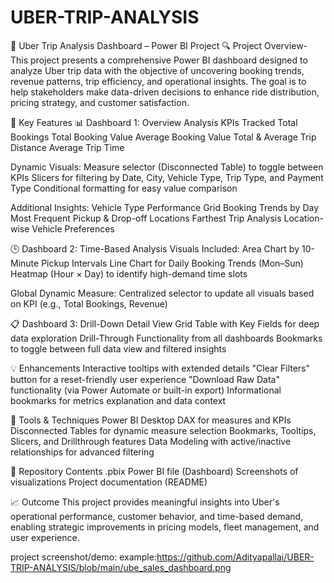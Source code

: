 # UBER-TRIP-ANALYSIS
🚕 Uber Trip Analysis Dashboard – Power BI Project
🔍 Project Overview-
This project presents a comprehensive Power BI dashboard designed to analyze Uber trip data with the objective of uncovering booking trends, revenue patterns, trip efficiency, and operational insights. The goal is to help stakeholders make data-driven decisions to enhance ride distribution, pricing strategy, and customer satisfaction.

🎯 Key Features
📊 Dashboard 1:
Overview Analysis
KPIs Tracked
Total Bookings
Total Booking Value
Average Booking Value
Total & Average Trip Distance
Average Trip Time

Dynamic Visuals:
Measure selector (Disconnected Table) to toggle between KPIs
Slicers for filtering by Date, City, Vehicle Type, Trip Type, and Payment Type
Conditional formatting for easy value comparison

Additional Insights:
Vehicle Type Performance Grid
Booking Trends by Day
Most Frequent Pickup & Drop-off Locations
Farthest Trip Analysis
Location-wise Vehicle Preferences

🕒 Dashboard 2: Time-Based Analysis
Visuals Included:
Area Chart by 10-Minute Pickup Intervals
Line Chart for Daily Booking Trends (Mon–Sun)
Heatmap (Hour × Day) to identify high-demand time slots

Global Dynamic Measure:
Centralized selector to update all visuals based on KPI (e.g., Total Bookings, Revenue)

📋 Dashboard 3: Drill-Down Detail View
Grid Table with Key Fields for deep data exploration
Drill-Through Functionality from all dashboards
Bookmarks to toggle between full data view and filtered insights

💡 Enhancements
Interactive tooltips with extended details
"Clear Filters" button for a reset-friendly user experience
"Download Raw Data" functionality (via Power Automate or built-in export)
Informational bookmarks for metrics explanation and data context

📌 Tools & Techniques
Power BI Desktop
DAX for measures and KPIs
Disconnected Tables for dynamic measure selection
Bookmarks, Tooltips, Slicers, and Drillthrough features
Data Modeling with active/inactive relationships for advanced filtering

📂 Repository Contents
.pbix Power BI file (Dashboard)
Screenshots of visualizations
Project documentation (README)

📈 Outcome
This project provides meaningful insights into Uber's operational performance, customer behavior, and time-based demand, enabling strategic improvements in pricing models, fleet management, and user experience.

project screenshot/demo:
example:https://github.com/Adityapallai/UBER-TRIP-ANALYSIS/blob/main/ube_sales_dashboard.png

